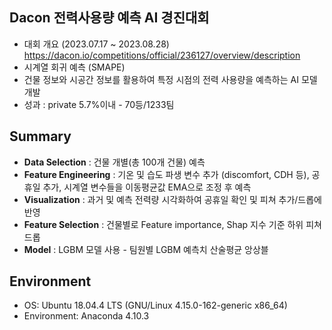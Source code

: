
## Dacon 전력사용량 예측 AI 경진대회

- 대회 개요 (2023.07.17 ~ 2023.08.28) https://dacon.io/competitions/official/236127/overview/description
- 시계열 회귀 예측 (SMAPE)
- 건물 정보와 시공간 정보를 활용하여 특정 시점의 전력 사용량을 예측하는 AI 모델 개발 
- 성과 : private 5.7%이내 - 70등/1233팀

## Summary
- **Data Selection** : 건물 개별(총 100개 건물) 예측 
- **Feature Engineering** : 기온 및 습도 파생 변수 추가 (discomfort, CDH 등), 공휴일 추가, 시계열 변수들을 이동평균값 EMA으로 조정 후 예측
- **Visualization** : 과거 및 예측 전력량 시각화하여 공휴일 확인 및 피쳐 추가/드롭에 반영
- **Feature Selection** : 건물별로 Feature importance, Shap 지수 기준 하위 피쳐 드롭
- **Model** : LGBM 모델 사용 - 팀원별 LGBM 예측치 산술평균 앙상블

## Environment
- OS: Ubuntu 18.04.4 LTS (GNU/Linux 4.15.0-162-generic x86_64)
- Environment: Anaconda 4.10.3

